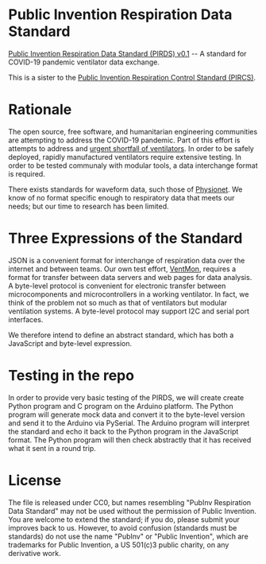 # Public Invention Respiration Data Standard
[Public Invention Respiration Data Standard (PIRDS) v0.1](https://github.com/PubInv/respiration-data-standard/blob/master/PIRDS-v.0.1.md) -- A standard for COVID-19 pandemic ventilator data exchange.

This is a sister to the [Public Invention Respiration Control Standard (PIRCS)](https://github.com/PubInv/pubinv-respiration-control-standard).

# Rationale

The open source, free software, and humanitarian engineering communities are attempting to address the COVID-19 pandemic.
Part of this effort is attempts to address and [urgent shortfall of ventilators](https://github.com/PubInv/covid19-vent-list). In order to be safely deployed,
rapidly manufactured ventilators require extensive testing. In order to be tested communaly with modular 
tools, a data interchange format is required.

There exists standards for waveform data, such those of [Physionet](https://physionet.org/content/bidmc/1.0.0/).
We know of no format specific enough to respiratory data that meets our needs; but our time to research
has been limited.

# Three Expressions of the Standard

JSON is a convenient format for interchange of respiration data over the internet and between teams.
Our own test effort, [VentMon](https://github.com/PubInv/ventmon-ventilator-inline-test-monitor), requires a format for transfer between data servers and web pages for data analysis.
A byte-level protocol is convenient for electronic transfer between microcomponents and microcontrollers 
in a working ventilator. In fact, we think of the problem not so much as that of ventilators but 
modular ventilation systems. A byte-level protocol may support I2C and serial port interfaces.

We therefore intend to define an abstract standard, which has both a JavaScript and byte-level expression.

# Testing in the repo

In order to provide very basic testing of the PIRDS, we will create create Python program and C program on the 
Arduino platform. The Python program will generate mock data and convert it to the byte-level version and send
it to the Arduino via PySerial. The Arduino program will interpret the standard and echo it back to 
the Python program in the JavaScript format. The Python program will then check abstractly that it has received
what it sent in a round trip.

# License

The file is released under CC0, but names resembling "PubInv Respiration Data Standard" may not be used without the permission
of Public Invention. You are welcome to extend the standard; if you do, please submit your improves back to us.
However, to avoid confusion (standards must be standards) do not use the name "PubInv" or "Public Invention", which
are trademarks for Public Invention, a US 501(c)3 public charity, on any
derivative work.
